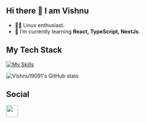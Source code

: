 ## Hi there 👋 I am Vishnu

- 🧑‍💻 Linux enthusiast.
- 🌱 I’m currently learning **React, TypeScript, NextJs**.

## My Tech Stack

   [![My Skills](https://skillicons.dev/icons?i=html,css,js,tailwind,typescript,react,nextjs,nestjs,py,fastapi,mysql,postman,docker,linux)](https://skillicons.dev)

   ![Vishnu19091's GitHub stats](https://github-readme-stats.vercel.app/api?username=Vishnu19091&show_icons=true&theme=radical)

## Social
<p align="left">
   <a href="https://www.linkedin.com/in/vishnuvt1183/" target="_blank" rel="noreferrer">
      <img src="https://raw.githubusercontent.com/danielcranney/readme-generator/main/public/icons/socials/linkedin.svg" width="32" height="32" /></a>
</p>
